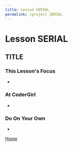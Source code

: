 ```yaml
---
title: Lesson SERIAL
permalink: /project_SERIAL
---
```


# Lesson SERIAL

## TITLE

### This Lesson's Focus
*

### At CoderGirl
*

### Do On Your Own
*

[Home]( /project_track )
